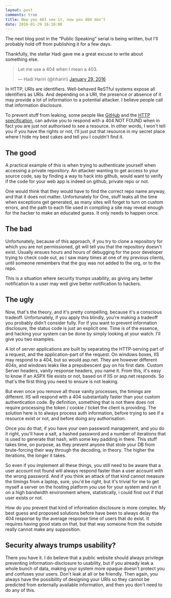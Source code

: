 ```yaml
---
layout: post
comments: true
title: Now you 403 see it, now you 404 don‘t
date: 2016-01-29 16:18:00
---
```

The next blog post in the “Public Speaking” serial is  being written, but I'll probably hold off from publishing it for a few days.

Thankfully, the stellar Hadi gave me a great excuse to write about something else.

<blockquote class="twitter-tweet" lang="en"><p lang="en" dir="ltr">Let me use a 404 when I mean a 403.</p>&mdash; Hadi Hariri (@hhariri) <a href="https://twitter.com/hhariri/status/692938324273668096">January 29, 2016</a></blockquote>

In HTTP, URIs are identifiers. Well-behaved ReSTful systems expose all identifiers as URIs. And depending on a URI, the presence or absence of it may provide a lot of information to a potential attacker. I believe people call that information disclosure.

To prevent stuff from leaking, some people like [GitHub][github-403] and the [HTTP specification][rfc-404], can advise you to respond with a 404 NOT FOUND when in fact you are just not authorised to see a resource. In other words, I won't tell you if you have the rights or not, I'll just put that resource in my secret place where I hide my best cakes and tell you I couldn't find it.

## The good

A practical example of this is when trying to authenticate yourself when accessing a private repository. An attacker wanting to get access to your source code, say by finding a way to hack into github, would want to verify if the code for your web app is indeed on github, private repo or not.

One would think that they would have to find the correct repo name anyway, and that it does not matter. Unfortunately for One, stuff leaks all the time when exceptions get generated, as many sites will forget to turn on custom errors, and the path to each file used in compiling a site may reveal enough for the hacker to make an educated guess. It only needs to happen once.

## The bad

Unfortunately, because of this approach, if you try to clone a repository for which you are not permissioned, git will tell you that the repository doesn't exist. Usually ensues hours and hours of debugging for the poor developer trying to check code out, as I saw many times at one of my previous clients, until someone remembers that the guy was not added to the org, or to the repo.

This is a situation where security trumps usability, as giving any better notification to a user may well give better notification to hackers.

## The ugly

Now, that's the theory, and it's pretty compelling, because it's a conscious tradeoff. Unfortunately, if you apply this blindly, you're making a tradeoff you probably didn't consider fully. For if you want to prevent information disclosure, the status code is just an explicit one. Time is of the essence, and hacking your system can be done by simply looking at your watch. I'll give you two examples.

A lot of server applications are built by separating the HTTP-serving part of a request, and the application-part of the request. On windows boxes, IIS may respond to a 404, but so would asp.net. They are however different 404s, and windows leaks like a prepubescent guy on his first date. Custom Server headers, vanity response headers, you name it. From this, it's easy to know if an ASPX file exists or not, based on if IIS or asp.net responds. So that's the first thing you need to ensure is not leaking.

But even once you remove all those vanity processes, the timings are different. IIS will respond with a 404 substantially faster than your custom authentication code. By definition, something that is not there does not require processing the token / cookie / ticket the client is providing. The solution here is to always process auth information, before trying to see if a resource exist or not, and before doing any authorisation.

Once you do that, if you have your own password management, and you do it right, you'll have a salt, a hashed password and a number of iterations that is used to generate that hash, with some key padding in there. This stuff takes time, on purpose, as they prevent anyone that stole your DB from brute-forcing their way through the decoding, in theory. The higher the iterations, the longer it takes.

So even if you implement all these things, you still need to be aware that a user account not found will always respond faster than a user account with the wrong password. And if you think an attack of that kind cannot measure the timings from a laptop, sure, you'd be right, but it's trivial for me to get myself a server on the hosting platform you use for your system and run it on a high bandwidth environment where, statistically, i could find out if that user exists or not.

How do you prevent that kind of information disclosure is more complex. My best guess and proposed solutions before have been to always delay the 404 response by the average response time of users that do exist. It requires having good stats on that, but that way someone from the outside really cannot make any supposition.

## Security always trumps usability?

There you have it. I do believe that a public website should always privilege preventing information-disclosure to usability, but if you already leak a whole bunch of data, making your system more opaque doesn't protect you and confuses your users. Don't leak at all or be friendly. Then again, you always have the possibility of designing your URIs so they cannot be predicted from externally available information, and then you don't need to do any of this.


[github-403]: <https://developer.github.com/v3/troubleshooting/>
[rfc-404]: <https://tools.ietf.org/html/rfc7231#section-6.5.3>